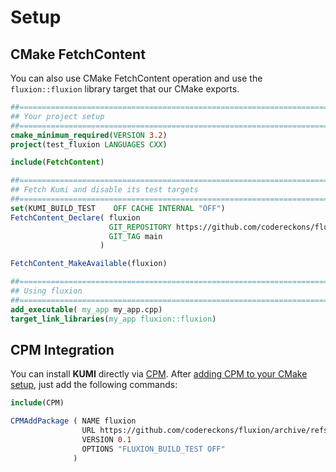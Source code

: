 # Setup

## CMake FetchContent

You can also use CMake FetchContent operation and use the `fluxion::fluxion` library
target that our CMake exports.

``` cmake
##==================================================================================================
## Your project setup
##==================================================================================================
cmake_minimum_required(VERSION 3.2)
project(test_fluxion LANGUAGES CXX)

include(FetchContent)

##==================================================================================================
## Fetch Kumi and disable its test targets
##==================================================================================================
set(KUMI_BUILD_TEST    OFF CACHE INTERNAL "OFF")
FetchContent_Declare( fluxion
                      GIT_REPOSITORY https://github.com/codereckons/fluxion.git
                      GIT_TAG main
                    )

FetchContent_MakeAvailable(fluxion)

##==================================================================================================
## Using fluxion
##==================================================================================================
add_executable( my_app my_app.cpp)
target_link_libraries(my_app fluxion::fluxion)
```

## CPM Integration
You can install **KUMI** directly via [CPM](https://github.com/cpm-cmake/CPM.cmake). After
[adding CPM to your CMake setup](https://github.com/cpm-cmake/CPM.cmake#adding-cpm), just
add the following commands:

```cmake
include(CPM)

CPMAddPackage ( NAME fluxion
                URL https://github.com/codereckons/fluxion/archive/refs/tags/v0.1.zip
                VERSION 0.1
                OPTIONS "FLUXION_BUILD_TEST OFF"
              )
```
